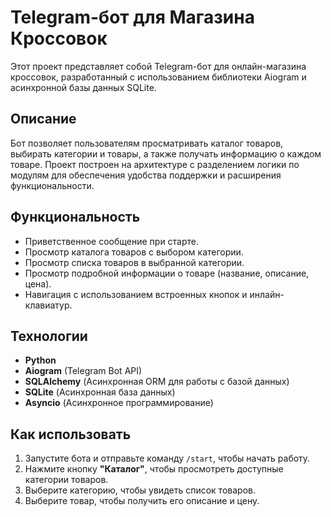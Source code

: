# Telegram-бот для Магазина Кроссовок

Этот проект представляет собой Telegram-бот для онлайн-магазина кроссовок, разработанный с использованием библиотеки Aiogram и асинхронной базы данных SQLite.

## Описание

Бот позволяет пользователям просматривать каталог товаров, выбирать категории и товары, а также получать информацию о каждом товаре. Проект построен на архитектуре с разделением логики по модулям для обеспечения удобства поддержки и расширения функциональности.

## Функциональность

- Приветственное сообщение при старте.
- Просмотр каталога товаров с выбором категории.
- Просмотр списка товаров в выбранной категории.
- Просмотр подробной информации о товаре (название, описание, цена).
- Навигация с использованием встроенных кнопок и инлайн-клавиатур.

## Технологии

- **Python**
- **Aiogram** (Telegram Bot API)
- **SQLAlchemy** (Асинхронная ORM для работы с базой данных)
- **SQLite** (Асинхронная база данных)
- **Asyncio** (Асинхронное программирование)



## Как использовать

1. Запустите бота и отправьте команду `/start`, чтобы начать работу.
2. Нажмите кнопку **"Каталог"**, чтобы просмотреть доступные категории товаров.
3. Выберите категорию, чтобы увидеть список товаров.
4. Выберите товар, чтобы получить его описание и цену.


